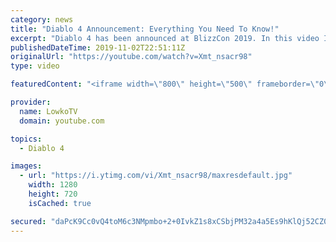 ```yaml
---
category: news
title: "Diablo 4 Announcement: Everything You Need To Know!"
excerpt: "Diablo 4 has been announced at BlizzCon 2019. In this video I go over everything you need to know about this upcoming Blizzard Entertainment game."
publishedDateTime: 2019-11-02T22:51:11Z
originalUrl: "https://youtube.com/watch?v=Xmt_nsacr98"
type: video

featuredContent: "<iframe width=\"800\" height=\"500\" frameborder=\"0\" src=\"https://www.youtube.com/embed/Xmt_nsacr98\" allow=\"accelerometer; autoplay; encrypted-media; gyroscope; picture-in-picture\" allowfullscreen></iframe>"

provider:
  name: LowkoTV
  domain: youtube.com

topics:
  - Diablo 4

images:
  - url: "https://i.ytimg.com/vi/Xmt_nsacr98/maxresdefault.jpg"
    width: 1280
    height: 720
    isCached: true

secured: "daPcK9Cc0vQ4toM6c3NMpmbo+2+0IvkZ1s8xCSbjPM32a4a5Es9hKlQj52CZ0LO6fP6YlIbAFr8pyLY98KTXzp9XI+dStQng9LcUbTF1J83WMO0UYZxAMJsbNOG83S7MgtG6L79izD70uJY4mhYIJ9/irq5YP29T8n4NHIJ81ki1yGe2AzQ0DazmjSwgoFYTlslIil8ycSUg97bWdS89Le3TzaoTXbSeuLYRcLiIThNetcqYFPzRGNaaOPdRfp5+b8B4KwtXqRO9eRWU02YWe06FZNRQE3lkHI8WkHxKUUnfSl4mxRAsF92i2SYCB6xaM6BLSQrWVBCY4nf0u657urJM7lCHrY4lpwJe9dYqldkqJuBkItSDYmzOvuOO1F/WH/Yb0Ifumx7XY0yx/Vms/lJlwuNb27hmMOlHTl9OUhIo0IcKojp2nJAah6VLRNyx;i6mEb1itJ+st6JJQKkP5/g=="
---
```


